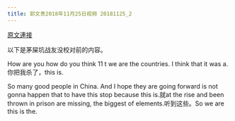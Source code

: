 ```yaml
---
title: 郭文贵2018年11月25日视频 20181125_2
---
```


[原文連接](https://gnews.org/ThreadView/53478543)

以下是茅屎坑战友没校对前的内容。

  How are you how do you think 11 t we are the countries. I think that it was a.你把我杀了，this is.

  So many good people in China. And I hope they are going forward is not gonna happen that to have this stop because this is.就at the rise and been thrown in prison are missing, the biggest of elements.听到这些。So we are this is the.

